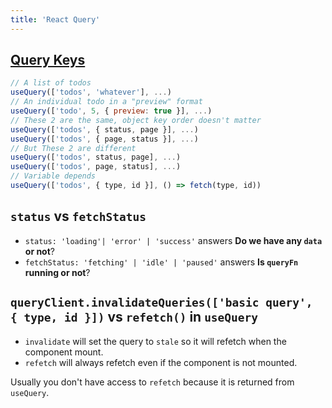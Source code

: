 ```yaml
---
title: 'React Query'
---
```


## [Query Keys](https://tanstack.com/query/v4/docs/guides/query-keys)

```js
// A list of todos
useQuery(['todos', 'whatever'], ...)
// An individual todo in a "preview" format
useQuery(['todo', 5, { preview: true }], ...)
// These 2 are the same, object key order doesn't matter
useQuery(['todos', { status, page }], ...)
useQuery(['todos', { page, status }], ...)
// But These 2 are different
useQuery(['todos', status, page], ...)
useQuery(['todos', page, status], ...)
// Variable depends
useQuery(['todos', { type, id }], () => fetch(type, id))
```

## `status` vs `fetchStatus`

- `status: 'loading'| 'error' | 'success'` answers **Do we have any `data` or not**?
- `fetchStatus: 'fetching' | 'idle' | 'paused'` answers **Is `queryFn` running or not**?

## `queryClient.invalidateQueries(['basic query', { type, id }])` vs `refetch()` in `useQuery`

- `invalidate` will set the query to `stale` so it will refetch when the component mount.
- `refetch` will always refetch even if the component is not mounted.

Usually you don't have access to `refetch` because it is returned from `useQuery`.
